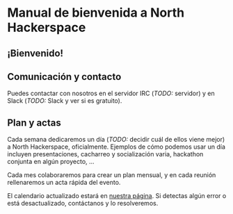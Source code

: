 # Manual de bienvenida a North Hackerspace

## ¡Bienvenido!


## Comunicación y contacto
Puedes contactar con nosotros en el servidor IRC (_TODO:_ servidor) y en Slack (_TODO:_ Slack y ver si es gratuito).

## Plan y actas
Cada semana dedicaremos un día (_TODO:_ decidir cuál de ellos viene mejor) a North Hackerspace, oficialmente. Ejemplos de cómo podemos usar un día incluyen presentaciones, cacharreo y socialización varia, hackathon conjunta en algún proyecto, ...

Cada mes colaboraremos para crear un plan mensual, y en cada reunión rellenaremos un acta rápida del evento. 

El calendario actualizado estará en [nuestra página](https://north-hackerspace.github.io). Si detectas algún error o está desactualizado, contáctanos y lo resolveremos. 

